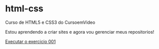 # html-css
 Curso de HTML5 e CSS3 do CursoemVideo

 Estou aprendendo a criar sites e agora vou gerenciar meus repositorios!

 <a href="https://victornapolitano.github.io/html-css/exercicios/ex001/index.html">Executar o exercicio 001</a>


